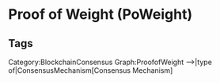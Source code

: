 # Proof of Weight (PoWeight) 

## Tags

Category:BlockchainConsensus
Graph:ProofofWeight -->|type of|ConsensusMechanism[Consensus Mechanism]
